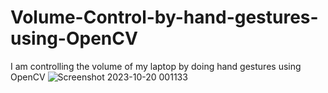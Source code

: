 # Volume-Control-by-hand-gestures-using-OpenCV

I am controlling the volume of my laptop by doing hand gestures using OpenCV
![Screenshot 2023-10-20 001133](https://github.com/SANKHA1/Volume-Control-by-hand-gestures-using-OpenCV/assets/45727862/2c3e724e-4e6b-470a-aea3-ef500681b663)

